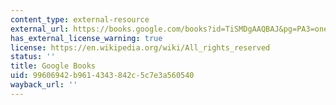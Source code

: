 ```yaml
---
content_type: external-resource
external_url: https://books.google.com/books?id=TiSMDgAAQBAJ&pg=PA3=onepage#v=onepage&q&f=false
has_external_license_warning: true
license: https://en.wikipedia.org/wiki/All_rights_reserved
status: ''
title: Google Books
uid: 99606942-b961-4343-842c-5c7e3a560540
wayback_url: ''
---
```

